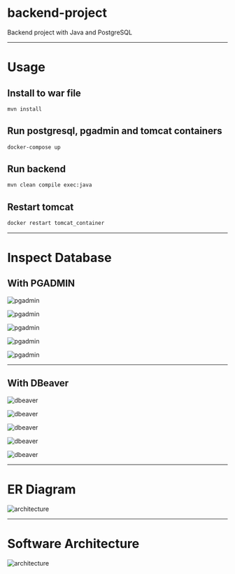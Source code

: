 # backend-project

Backend project with Java and PostgreSQL

---

# Usage

## Install to war file

```sh
mvn install
```

## Run postgresql, pgadmin and tomcat containers

```sh
docker-compose up
```

## Run backend

```sh
mvn clean compile exec:java
```

## Restart tomcat

```sh
docker restart tomcat_container
```

---

# Inspect Database

## With PGADMIN

![pgadmin](docs/pgadmin1.png)

![pgadmin](docs/pgadmin2.png)

![pgadmin](docs/pgadmin3.png)

![pgadmin](docs/pgadmin4.png)

![pgadmin](docs/pgadmin5.png)

---

## With DBeaver

![dbeaver](docs/dbeaver1.png)

![dbeaver](docs/dbeaver2.png)

![dbeaver](docs/dbeaver3.png)

![dbeaver](docs/dbeaver4.png)

![dbeaver](docs/dbeaver5.png)

---


# ER Diagram

![architecture](docs/ER.png)

---

# Software Architecture

![architecture](docs/architecture.png)

